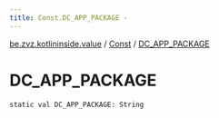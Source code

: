 ```yaml
---
title: Const.DC_APP_PACKAGE - 
---
```


[be.zvz.kotlininside.value](../index.html) / [Const](index.html) / [DC_APP_PACKAGE](./-d-c_-a-p-p_-p-a-c-k-a-g-e.html)

# DC_APP_PACKAGE

`static val DC_APP_PACKAGE: String`